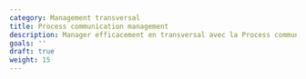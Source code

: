 ```yaml
---
category: Management transversal
title: Process communication management
description: Manager efficacement en transversal avec la Process communication management
goals: ''
draft: true
weight: 15
---
```

